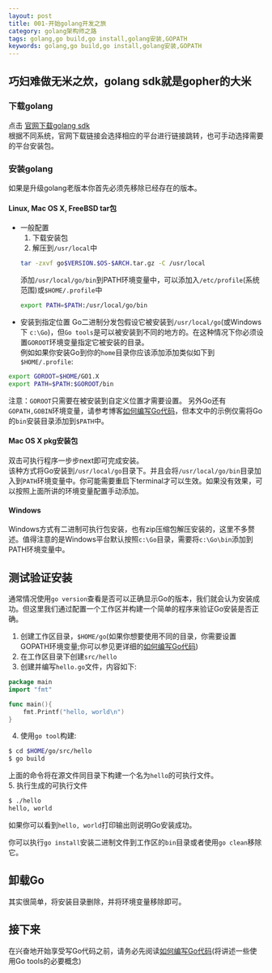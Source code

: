 ```yaml
---
layout: post
title: 001-开始golang开发之旅 
category: golang架构师之路
tags: golang,go build,go install,golang安装,GOPATH
keywords: golang,go build,go install,golang安装,GOPATH
---
```


## 巧妇难做无米之炊，golang sdk就是gopher的大米

### 下载golang

点击 [官网下载golang sdk](1)    
根据不同系统，官网下载链接会选择相应的平台进行链接跳转，也可手动选择需要的平台安装包。  

### 安装golang
如果是升级golang老版本你首先必须先移除已经存在的版本。

#### Linux, Mac OS X, FreeBSD tar包
- 一般配置
    1. 下载安装包
    2. 解压到`/usr/local`中
    ```sh
    tar -zxvf go$VERSION.$OS-$ARCH.tar.gz -C /usr/local
    ``` 
    添加`/usr/local/go/bin`到PATH环境变量中，可以添加入`/etc/profile`(系统范围)或`$HOME/.profile`中
    ```sh
    export PATH=$PATH:/usr/local/go/bin
    ```
- 安装到指定位置
Go二进制分发包假设它被安装到`/usr/local/go`(或Windows下 `c:\Go`)，但`Go tools`是可以被安装到不同的地方的。在这种情况下你必须设置`GOROOT`环境变量指定它被安装的目录。  
例如如果你安装Go到你的`home`目录你应该添加添加类似如下到`$HOME/.profile`:
```sh
export GOROOT=$HOME/GO1.X
export PATH=$PATH:$GOROOT/bin
```
注意：`GOROOT`只需要在被安装到自定义位置才需要设置。
另外Go还有`GOPATH,GOBIN`环境变量，请参考博客[如何编写Go代码][0]，但本文中的示例仅需将Go的`bin`安装目录添加到`$PATH`中。 

#### Mac OS X pkg安装包
双击可执行程序一步步next即可完成安装。   
该种方式将Go安装到`/usr/local/go`目录下。并且会将`/usr/local/go/bin`目录加入到`PATH`环境变量中。你可能需要重启下terminal才可以生效。如果没有效果，可以按照上面所讲的环境变量配置手动添加。

#### Windows
Windows方式有二进制可执行包安装，也有zip压缩包解压安装的，这里不多赘述。值得注意的是Windows平台默认按照`c:\Go`目录，需要将`c:\Go\bin`添加到PATH环境变量中。

## 测试验证安装
通常情况使用`go version`查看是否可以正确显示Go的版本，我们就会认为安装成功。但这里我们通过配置一个工作区并构建一个简单的程序来验证Go安装是否正确。  

1. 创建工作区目录，`$HOME/go`(如果你想要使用不同的目录，你需要设置GOPATH环境变量;你可以参见更详细的[如何编写Go代码][0])
2. 在工作区目录下创建`src/hello`
3. 创建并编写`hello.go`文件，内容如下:
```go
package main
import "fmt"

func main(){
    fmt.Printf("hello, world\n")
}
```
4. 使用`go tool`构建:
```sh
$ cd $HOME/go/src/hello
$ go build
```
上面的命令将在源文件同目录下构建一个名为`hello`的可执行文件。  
5. 执行生成的可执行文件
```sh
$ ./hello
hello, world
```
如果你可以看到`hello, world`打印输出则说明Go安装成功。

你可以执行`go install`安装二进制文件到工作区的`bin`目录或者使用`go clean`移除它。



## 卸载Go
其实很简单，将安装目录删除，并将环境变量移除即可。

## 接下来
在兴奋地开始享受写Go代码之前，请务必先阅读[如何编写Go代码][0](将讲述一些使用Go tools的必要概念)

[0]:http://jiafeicat.com/2015/05/01/%E6%80%8E%E6%A0%B7%E5%86%99Go%E4%BB%A3%E7%A0%81.html